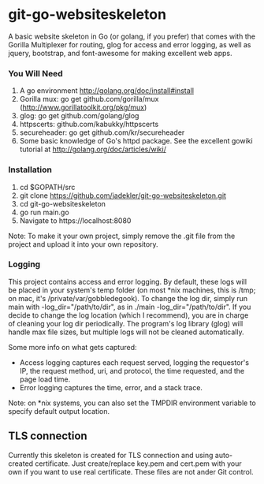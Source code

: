 git-go-websiteskeleton
===============

A basic website skeleton in Go (or golang, if you prefer) that comes with the Gorilla Multiplexer for routing, glog for access and error logging, as well as jquery, bootstrap, and font-awesome for making excellent web apps.

### You Will Need ###
1. A go environment http://golang.org/doc/install#install
2. Gorilla mux: go get github.com/gorilla/mux (http://www.gorillatoolkit.org/pkg/mux)
3. glog: go get github.com/golang/glog
4. httpscerts: github.com/kabukky/httpscerts
5. secureheader: go get github.com/kr/secureheader
6. Some basic knowledge of Go's httpd package. See the excellent gowiki tutorial at http://golang.org/doc/articles/wiki/

### Installation ###
1. cd $GOPATH/src
2. git clone https://github.com/jadekler/git-go-websiteskeleton.git
3. cd git-go-websiteskeleton
4. go run main.go
5. Navigate to https://localhost:8080

Note: To make it your own project, simply remove the .git file from the project and upload it into your own repository.

### Logging ###
This project contains access and error logging. By default, these logs will be placed in your system's temp folder (on most *nix machines, this is /tmp; on mac, it's /private/var/gobbledegook). To change the log dir, simply run main with -log_dir="/path/to/dir", as in ./main -log_dir="/path/to/dir". If you decide to change the log location (which I recommend), you are in charge of cleaning your log dir periodically. The program's log library (glog) will handle max file sizes, but multiple logs will not be cleaned automatically.

Some more info on what gets captured:
- Access logging captures each request served, logging the requestor's IP, the request method, uri, and protocol, the time
requested, and the page load time.
- Error logging captures the time, error, and a stack trace.

Note: on *nix systems, you can also set the TMPDIR environment variable to specify default output location.

## TLS connection ###
Currently this skeleton is created for TLS connection and using auto-created certificate. Just create/replace key.pem and cert.pem  with your own if you want to use real certificate. These files are not ander Git control.
